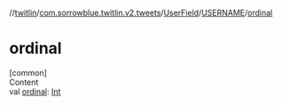 //[twitlin](../../../index.md)/[com.sorrowblue.twitlin.v2.tweets](../../index.md)/[UserField](../index.md)/[USERNAME](index.md)/[ordinal](ordinal.md)



# ordinal  
[common]  
Content  
val [ordinal](ordinal.md): [Int](https://kotlinlang.org/api/latest/jvm/stdlib/kotlin/-int/index.html)  



